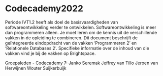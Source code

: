 # Codecademy2022
Periode IVT1.2 heeft als doel de basisvaardigheden van softwareontwikkeling verder te ontwikkelen. 
Softwareontwikkeling is meer dan programmeren alleen. 
Je moet leren om de kennis uit de verschillende vakken in de opleiding te combineren.
Dit document beschrijft de geïntegreerde eindopdracht van de vakken ‘Programmeren 2’ en
‘Relationele Databases 2’. Specifieke informatie over de inhoud van die vakken vind je bij de
vakken op Brightspace.

Groepsleden - Codecademy 7:
Janko Seremak
Jeffrey van Tillo
Jeroen van Herwijnen
Wouter Suijkerbuijk

